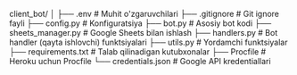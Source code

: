 client_bot/
│
├── .env                  # Muhit o'zgaruvchilari
├── .gitignore            # Git ignore fayli
├── config.py             # Konfiguratsiya
├── bot.py                # Asosiy bot kodi
├── sheets_manager.py     # Google Sheets bilan ishlash
├── handlers.py           # Bot handler (qayta ishlovchi) funktsiyalari
├── utils.py              # Yordamchi funktsiyalar
├── requirements.txt      # Talab qilinadigan kutubxonalar
├── Procfile              # Heroku uchun Procfile
└── credentials.json      # Google API kredentiallari